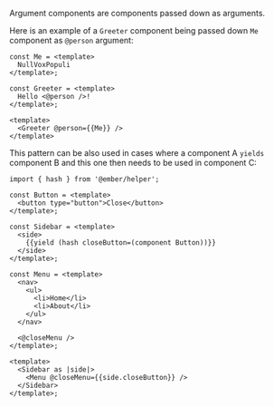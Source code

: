 Argument components are components passed down as arguments.

Here is an example of a `Greeter` component being passed down `Me` component as `@person` argument:

```gjs
const Me = <template>
  NullVoxPopuli
</template>;

const Greeter = <template>
  Hello <@person />!
</template>;

<template>
  <Greeter @person={{Me}} />
</template>
```
 
This pattern can be also used in cases where a component A `yields` component B and this one then needs to be used in component C:

```gjs
import { hash } from '@ember/helper';

const Button = <template>
  <button type="button">Close</button>
</template>;

const Sidebar = <template>
  <side>
    {{yield (hash closeButton=(component Button))}}
  </side>
</template>;

const Menu = <template>
  <nav>
    <ul>
      <li>Home</li>
      <li>About</li>
    </ul>
  </nav>

  <@closeMenu />
</template>;

<template>
  <Sidebar as |side|>
    <Menu @closeMenu={{side.closeButton}} />
  </Sidebar>
</template>;
```
